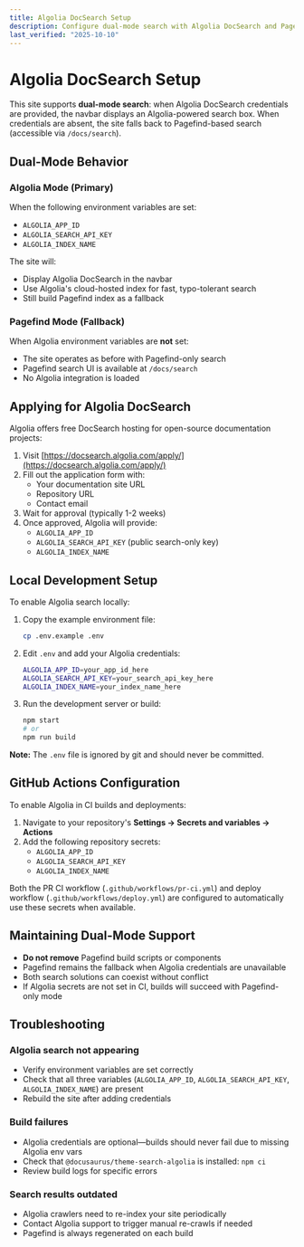 ```yaml
---
title: Algolia DocSearch Setup
description: Configure dual-mode search with Algolia DocSearch and Pagefind fallback
last_verified: "2025-10-10"
---
```


# Algolia DocSearch Setup

This site supports **dual-mode search**: when Algolia DocSearch credentials are provided, the navbar displays an Algolia-powered search box. When credentials are absent, the site falls back to Pagefind-based search (accessible via `/docs/search`).

## Dual-Mode Behavior

### Algolia Mode (Primary)
When the following environment variables are set:
- `ALGOLIA_APP_ID`
- `ALGOLIA_SEARCH_API_KEY`
- `ALGOLIA_INDEX_NAME`

The site will:
- Display Algolia DocSearch in the navbar
- Use Algolia's cloud-hosted index for fast, typo-tolerant search
- Still build Pagefind index as a fallback

### Pagefind Mode (Fallback)
When Algolia environment variables are **not** set:
- The site operates as before with Pagefind-only search
- Pagefind search UI is available at `/docs/search`
- No Algolia integration is loaded

## Applying for Algolia DocSearch

Algolia offers free DocSearch hosting for open-source documentation projects:

1. Visit [https://docsearch.algolia.com/apply/](https://docsearch.algolia.com/apply/)
2. Fill out the application form with:
   - Your documentation site URL
   - Repository URL
   - Contact email
3. Wait for approval (typically 1-2 weeks)
4. Once approved, Algolia will provide:
   - `ALGOLIA_APP_ID`
   - `ALGOLIA_SEARCH_API_KEY` (public search-only key)
   - `ALGOLIA_INDEX_NAME`

## Local Development Setup

To enable Algolia search locally:

1. Copy the example environment file:
   ```bash
   cp .env.example .env
   ```

2. Edit `.env` and add your Algolia credentials:
   ```bash
   ALGOLIA_APP_ID=your_app_id_here
   ALGOLIA_SEARCH_API_KEY=your_search_api_key_here
   ALGOLIA_INDEX_NAME=your_index_name_here
   ```

3. Run the development server or build:
   ```bash
   npm start
   # or
   npm run build
   ```

**Note:** The `.env` file is ignored by git and should never be committed.

## GitHub Actions Configuration

To enable Algolia in CI builds and deployments:

1. Navigate to your repository's **Settings → Secrets and variables → Actions**
2. Add the following repository secrets:
   - `ALGOLIA_APP_ID`
   - `ALGOLIA_SEARCH_API_KEY`
   - `ALGOLIA_INDEX_NAME`

Both the PR CI workflow (`.github/workflows/pr-ci.yml`) and deploy workflow (`.github/workflows/deploy.yml`) are configured to automatically use these secrets when available.

## Maintaining Dual-Mode Support

- **Do not remove** Pagefind build scripts or components
- Pagefind remains the fallback when Algolia credentials are unavailable
- Both search solutions can coexist without conflict
- If Algolia secrets are not set in CI, builds will succeed with Pagefind-only mode

## Troubleshooting

### Algolia search not appearing
- Verify environment variables are set correctly
- Check that all three variables (`ALGOLIA_APP_ID`, `ALGOLIA_SEARCH_API_KEY`, `ALGOLIA_INDEX_NAME`) are present
- Rebuild the site after adding credentials

### Build failures
- Algolia credentials are optional—builds should never fail due to missing Algolia env vars
- Check that `@docusaurus/theme-search-algolia` is installed: `npm ci`
- Review build logs for specific errors

### Search results outdated
- Algolia crawlers need to re-index your site periodically
- Contact Algolia support to trigger manual re-crawls if needed
- Pagefind is always regenerated on each build

